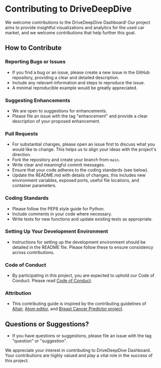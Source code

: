 # Contributing to DriveDeepDive

We welcome contributions to the DriveDeepDive Dashboard! Our project aims to provide insightful visualizations and analytics for the used car market, and we welcome contributions that help further this goal.

## How to Contribute

### Reporting Bugs or Issues

- If you find a bug or an issue, please create a new issue in the GitHub repository, providing a clear and detailed description.
- Include any relevant information and steps to reproduce the issue.
- A minimal reproducible example would be greatly appreciated.

### Suggesting Enhancements

- We are open to suggestions for enhancements.
- Please file an issue with the tag "enhancement" and provide a clear description of your proposed enhancement.

### Pull Requests

- For substantial changes, please open an issue first to discuss what you would like to change. This helps us to align your ideas with the project's direction.
- Fork the repository and create your branch from `main`.
- Write clear and meaningful commit messages.
- Ensure that your code adheres to the coding standards (see below).
- Update the README.md with details of changes, this includes new environment variables, exposed ports, useful file locations, and container parameters.

### Coding Standards

- Please follow the PEP8 style guide for Python.
- Include comments in your code where necessary.
- Write tests for new functions and update existing tests as appropriate.

### Setting Up Your Development Environment

- Instructions for setting up the development environment should be detailed in the README file. Please follow these to ensure consistency across contributions.

### Code of Conduct

- By participating in this project, you are expected to uphold our Code of Conduct. Please read [Code of Conduct]().

### Attribution

- This contributing guide is inspired by the contributing guidelines of [Altair](https://github.com/altair-viz/altair/blob/main/CONTRIBUTING.md), [Atom editor](https://github.com/atom/atom/blob/master/CONTRIBUTING.md), and [Breast Cancer Predictor project](https://github.com/ttimbers/breast_cancer_predictor_py/blob/0.0.1/CONTRIBUTING.md). 

## Questions or Suggestions?

- If you have questions or suggestions, please file an issue with the tag "question" or "suggestion".

We appreciate your interest in contributing to DriveDeepDive Dashboard. Your contributions are highly valued and play a vital role in the success of this project.
